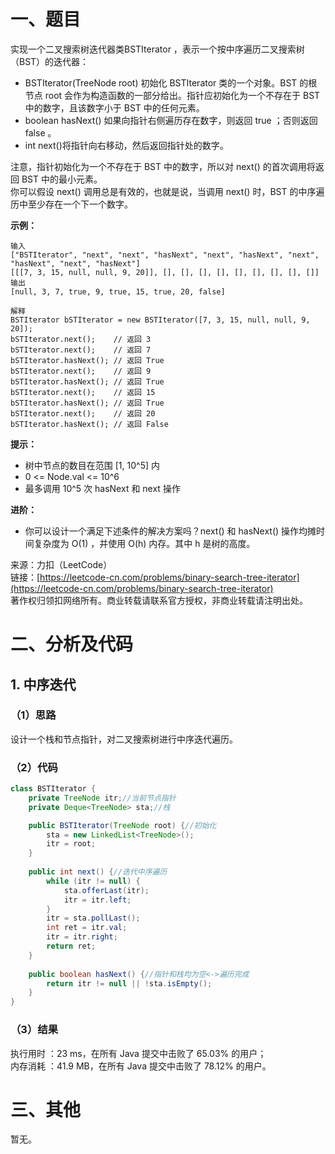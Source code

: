 # 一、题目
实现一个二叉搜索树迭代器类BSTIterator ，表示一个按中序遍历二叉搜索树（BST）的迭代器：       
- BSTIterator(TreeNode root) 初始化 BSTIterator 类的一个对象。BST 的根节点 root 会作为构造函数的一部分给出。指针应初始化为一个不存在于 BST 中的数字，且该数字小于 BST 中的任何元素。
- boolean hasNext() 如果向指针右侧遍历存在数字，则返回 true ；否则返回 false 。
- int next()将指针向右移动，然后返回指针处的数字。
       
注意，指针初始化为一个不存在于 BST 中的数字，所以对 next() 的首次调用将返回 BST 中的最小元素。       
你可以假设 next() 调用总是有效的，也就是说，当调用 next() 时，BST 的中序遍历中至少存在一个下一个数字。        
        
**示例：**
```
输入
["BSTIterator", "next", "next", "hasNext", "next", "hasNext", "next", "hasNext", "next", "hasNext"]
[[[7, 3, 15, null, null, 9, 20]], [], [], [], [], [], [], [], [], []]
输出
[null, 3, 7, true, 9, true, 15, true, 20, false]

解释
BSTIterator bSTIterator = new BSTIterator([7, 3, 15, null, null, 9, 20]);
bSTIterator.next();    // 返回 3
bSTIterator.next();    // 返回 7
bSTIterator.hasNext(); // 返回 True
bSTIterator.next();    // 返回 9
bSTIterator.hasNext(); // 返回 True
bSTIterator.next();    // 返回 15
bSTIterator.hasNext(); // 返回 True
bSTIterator.next();    // 返回 20
bSTIterator.hasNext(); // 返回 False
```
**提示：**     
- 树中节点的数目在范围 [1, 10^5] 内
- 0 <= Node.val <= 10^6
- 最多调用 10^5 次 hasNext 和 next 操作
       
          
**进阶：**     
- 你可以设计一个满足下述条件的解决方案吗？next() 和 hasNext() 操作均摊时间复杂度为 O(1) ，并使用 O(h) 内存。其中 h 是树的高度。
        
来源：力扣（LeetCode）     
链接：[https://leetcode-cn.com/problems/binary-search-tree-iterator](https://leetcode-cn.com/problems/binary-search-tree-iterator)      
著作权归领扣网络所有。商业转载请联系官方授权，非商业转载请注明出处。     
# 二、分析及代码    
## 1. 中序迭代
### （1）思路
设计一个栈和节点指针，对二叉搜索树进行中序迭代遍历。        
### （2）代码
```java
class BSTIterator {
    private TreeNode itr;//当前节点指针
    private Deque<TreeNode> sta;//栈

    public BSTIterator(TreeNode root) {//初始化
        sta = new LinkedList<TreeNode>();
        itr = root;
    }
    
    public int next() {//迭代中序遍历
        while (itr != null) {
            sta.offerLast(itr);
            itr = itr.left;
        }
        itr = sta.pollLast();
        int ret = itr.val;
        itr = itr.right;
        return ret;
    }
    
    public boolean hasNext() {//指针和栈均为空<->遍历完成
        return itr != null || !sta.isEmpty();
    }
}
```
### （3）结果
执行用时 ：23 ms，在所有 Java 提交中击败了 65.03% 的用户；    
内存消耗 ：41.9 MB，在所有 Java 提交中击败了 78.12% 的用户。      
# 三、其他
暂无。  
